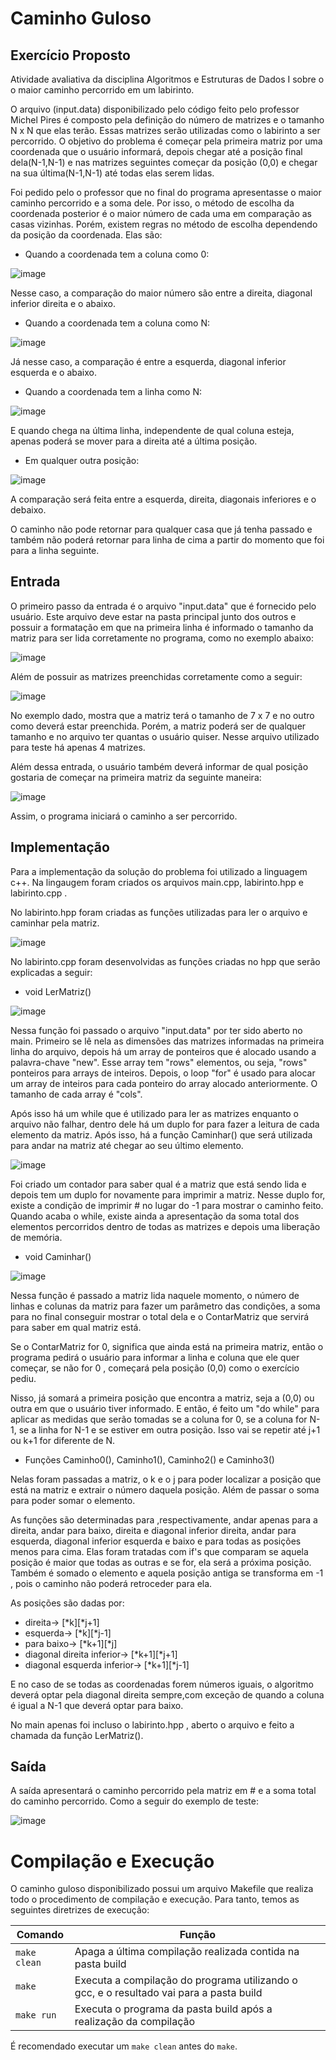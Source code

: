 # Caminho Guloso

## Exercício Proposto

Atividade avaliativa da disciplina Algoritmos e Estruturas de Dados I  sobre o o maior caminho percorrido em um labirinto.

O arquivo (input.data) disponibilizado pelo código feito pelo professor Michel Pires é composto pela definição do número de matrizes e o  tamanho N x N que elas terão. Essas matrizes serão utilizadas como o labirinto a ser percorrido. O objetivo do problema é começar pela primeira matriz por uma coordenada que o usuário informará, depois chegar até a posição final dela(N-1,N-1) e nas matrizes seguintes começar da posição (0,0) e chegar na sua última(N-1,N-1) até todas elas serem lidas. 

Foi pedido pelo o professor que no final do programa apresentasse o maior caminho percorrido e a soma dele. Por isso, o método de escolha da coordenada posterior é o maior número de cada uma em comparação as casas vizinhas. Porém, existem regras no método de escolha dependendo da posição da coordenada. Elas são:

* Quando a coordenada tem a coluna como 0:

![image](https://user-images.githubusercontent.com/102706840/227315265-a74144e3-634b-463e-93ef-d961b1ed9b64.png)

Nesse caso, a comparação do maior número são entre a direita, diagonal inferior direita e o abaixo.

* Quando a coordenada tem a coluna como N:

![image](https://user-images.githubusercontent.com/102706840/227316777-9acb8586-fe4c-4762-b12e-a59c22478a49.png)

Já nesse caso, a comparação é entre a esquerda, diagonal inferior esquerda e o abaixo.

* Quando a coordenada tem a linha como N:

![image](https://user-images.githubusercontent.com/102706840/227317145-11dbcf69-1c90-439b-8dfd-30901d7f993d.png)

E quando chega na última linha, independente de qual coluna esteja, apenas poderá se mover para a direita até a última posição.

* Em qualquer outra posição:

![image](https://user-images.githubusercontent.com/102706840/227322545-78467ece-2dd7-4d43-9ae1-019d484b68a2.png)


A comparação será feita entre a esquerda, direita, diagonais inferiores e o debaixo.

O caminho não pode retornar para qualquer casa que já tenha passado e também não poderá retornar para linha de cima a partir do momento que foi para a linha seguinte.

## Entrada

O primeiro passo da entrada é o arquivo "input.data" que é fornecido pelo usuário. Este arquivo deve estar na pasta principal junto dos outros e possuir a formatação em que na primeira linha é informado o tamanho da matriz para ser lida corretamente no programa, como no exemplo abaixo:

![image](https://user-images.githubusercontent.com/102706840/227331829-14272194-db84-47ff-9a0c-caf8f7a9fe28.png)

Além de possuir as matrizes preenchidas corretamente como a seguir:

![image](https://user-images.githubusercontent.com/102706840/227332588-e9c73f61-5fd9-4947-8f01-f871b19a1c9c.png)

No exemplo dado, mostra que a matriz terá o tamanho de 7 x 7 e no outro como deverá estar preenchida. Porém, a matriz poderá ser de qualquer tamanho e no arquivo ter quantas o usuário quiser. Nesse arquivo utilizado para teste há apenas 4 matrizes.

Além dessa entrada, o usuário também deverá informar de qual posição gostaria de começar na primeira matriz da seguinte maneira: 

![image](https://user-images.githubusercontent.com/102706840/227334494-fb6943e3-b970-4282-93d4-b46dc02c7947.png)

Assim, o programa iniciará o caminho a ser percorrido.

## Implementação

Para a implementação da solução do problema foi utilizado a linguagem c++. Na lingaugem foram criados os arquivos main.cpp, labirinto.hpp e labirinto.cpp .

No labirinto.hpp foram criadas as funções utilizadas para ler o arquivo e caminhar pela matriz.

![image](https://user-images.githubusercontent.com/102706840/227354545-b7065579-eb7a-4e4a-9dcc-9634c6fcb0d5.png)


No labirinto.cpp foram desenvolvidas as funções criadas no hpp que serão explicadas a seguir:

* void LerMatriz()

![image](https://user-images.githubusercontent.com/102706840/227361321-2e0f9e97-c341-48a6-98f9-dfba22a21ad6.png)


Nessa função foi passado o arquivo "input.data" por ter sido aberto no main. Primeiro se lê nela as dimensões das matrizes informadas na primeira linha do arquivo, depois há um array de ponteiros que é alocado usando a palavra-chave "new". Esse array tem "rows" elementos, ou seja, "rows" ponteiros para arrays de inteiros. Depois, o loop "for" é usado para alocar um array de inteiros para cada ponteiro do array alocado anteriormente. O tamanho de cada array é "cols".

Após isso há um while que é utilizado para ler as matrizes enquanto o arquivo não falhar, dentro dele há um duplo for para fazer a leitura de cada elemento da matriz. Após isso, há a função Caminhar() que será utilizada para andar na matriz até chegar ao seu último elemento.

![image](https://user-images.githubusercontent.com/102706840/227361762-993b6b27-df67-4627-a5a6-a645103ccbab.png)


Foi criado um contador para saber qual é a matriz que está sendo lida e depois tem um duplo for novamente para imprimir a matriz. Nesse duplo for, existe a condição de imprimir # no lugar do -1 para mostrar o caminho feito. Quando acaba o while, existe ainda a apresentação da soma total dos elementos percorridos dentro de todas as matrizes e depois uma liberação de memória.

* void Caminhar()

![image](https://user-images.githubusercontent.com/102706840/227357648-1a16b99a-2c99-45b4-a6e8-e9740cdc50c9.png)



Nessa função é passado a matriz lida naquele momento, o número de linhas e colunas da matriz para fazer um parâmetro das condições, a soma para no final conseguir mostrar o total dela e o ContarMatriz que servirá para saber em qual matriz está.

Se o ContarMatriz for 0, significa que ainda está na primeira matriz, então o programa pedirá o usuário para informar a linha e coluna que ele quer começar, se não for 0 ,  começará pela posição (0,0) como o exercício pediu.

Nisso, já somará a primeira posição que encontra a matriz, seja a (0,0) ou outra em que o usuário tiver informado. E então, é feito um "do while" para aplicar as medidas que serão tomadas se a coluna for 0, se a coluna for N-1, se a linha for N-1 e se estiver em outra posição. Isso vai se repetir até j+1 ou k+1 for diferente de N.

* Funções Caminho0(), Caminho1(), Caminho2() e Caminho3()

Nelas foram passadas a matriz, o k e o j para poder localizar a posição que está na matriz e extrair o número daquela posição. Além de passar o soma para poder somar o elemento.

As funções são determinadas para ,respectivamente, andar apenas para a direita, andar para baixo, direita e diagonal inferior direita, andar para esquerda, diagonal inferior esquerda e baixo e para todas as posições menos para cima. Elas foram tratadas com if's que comparam se aquela posição é maior que todas as outras e se for, ela será a próxima posição. Também é somado o elemento e aquela posição antiga se transforma em -1 , pois o caminho não poderá retroceder para ela.

As posições são dadas por:

* direita-> [*k][*j+1]
* esquerda-> [*k][*j-1]
* para baixo-> [*k+1][*j]
* diagonal direita inferior-> [*k+1][*j+1]
* diagonal esquerda inferior-> [*k+1][*j-1]

E no caso de se todas as coordenadas forem números iguais, o algoritmo deverá optar pela diagonal direita sempre,com exceção de quando a coluna é igual a N-1 que deverá optar para baixo.

No main apenas foi incluso o labirinto.hpp , aberto o arquivo e feito a chamada da função LerMatriz().

## Saída

A saída apresentará o caminho percorrido pela matriz em # e a soma total do caminho percorrido. Como a seguir do exemplo de teste:

![image](https://user-images.githubusercontent.com/102706840/227360261-61945599-5ca8-422b-baf2-e693af5ead00.png)



# Compilação e Execução

O caminho guloso disponibilizado possui um arquivo Makefile que realiza todo o procedimento de compilação e execução. Para tanto, temos as seguintes diretrizes de execução:


| Comando                |Função                                                                                           |                     
| -----------------------| ------------------------------------------------------------------------------------------------- |
|  `make clean`          | Apaga a última compilação realizada contida na pasta build                                        |
|  `make`                | Executa a compilação do programa utilizando o gcc, e o resultado vai para a pasta build           |
|  `make run`            | Executa o programa da pasta build após a realização da compilação                                 |

É recomendado executar um `make clean` antes do `make`.
